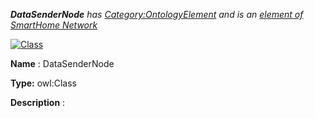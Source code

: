 ___DataSenderNode__ 
 has
 [Category:OntologyElement](../../Category/OntologyElement "Category:OntologyElement") 
 and is an
 [element of](../../Property/ElementOf "Property:ElementOf") 
[SmartHome Network](../../Submissions/SmartHome_Network "Submissions:SmartHome Network")_




  





[![Class](../../images/thumb/2/27/Class.gif/45px-Class.gif)](../../Image/Class.gif "Class")


__Name__ 
 : DataSenderNode
 



__Type:__ 
 owl:Class
 



__Description__ 
 :